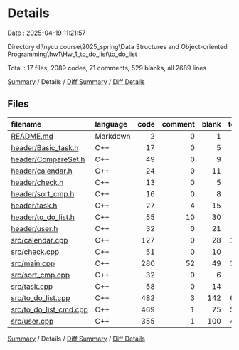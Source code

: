 # Details

Date : 2025-04-19 11:21:57

Directory d:\\nycu course\\2025_spring\\Data Structures and Object-oriented Programming\\hw1\\Hw_1_to_do_list\\to_do_list

Total : 17 files,  2089 codes, 71 comments, 529 blanks, all 2689 lines

[Summary](results.md) / Details / [Diff Summary](diff.md) / [Diff Details](diff-details.md)

## Files
| filename | language | code | comment | blank | total |
| :--- | :--- | ---: | ---: | ---: | ---: |
| [README.md](/README.md) | Markdown | 2 | 0 | 1 | 3 |
| [header/Basic\_task.h](/header/Basic_task.h) | C++ | 17 | 0 | 5 | 22 |
| [header/CompareSet.h](/header/CompareSet.h) | C++ | 49 | 0 | 9 | 58 |
| [header/calendar.h](/header/calendar.h) | C++ | 24 | 0 | 11 | 35 |
| [header/check.h](/header/check.h) | C++ | 13 | 0 | 5 | 18 |
| [header/sort\_cmp.h](/header/sort_cmp.h) | C++ | 16 | 0 | 8 | 24 |
| [header/task.h](/header/task.h) | C++ | 27 | 4 | 15 | 46 |
| [header/to\_do\_list.h](/header/to_do_list.h) | C++ | 55 | 10 | 30 | 95 |
| [header/user.h](/header/user.h) | C++ | 32 | 0 | 21 | 53 |
| [src/calendar.cpp](/src/calendar.cpp) | C++ | 127 | 0 | 28 | 155 |
| [src/check.cpp](/src/check.cpp) | C++ | 51 | 0 | 10 | 61 |
| [src/main.cpp](/src/main.cpp) | C++ | 280 | 52 | 49 | 381 |
| [src/sort\_cmp.cpp](/src/sort_cmp.cpp) | C++ | 32 | 0 | 6 | 38 |
| [src/task.cpp](/src/task.cpp) | C++ | 58 | 0 | 14 | 72 |
| [src/to\_do\_list.cpp](/src/to_do_list.cpp) | C++ | 482 | 3 | 142 | 627 |
| [src/to\_do\_list\_cmd.cpp](/src/to_do_list_cmd.cpp) | C++ | 469 | 1 | 75 | 545 |
| [src/user.cpp](/src/user.cpp) | C++ | 355 | 1 | 100 | 456 |

[Summary](results.md) / Details / [Diff Summary](diff.md) / [Diff Details](diff-details.md)